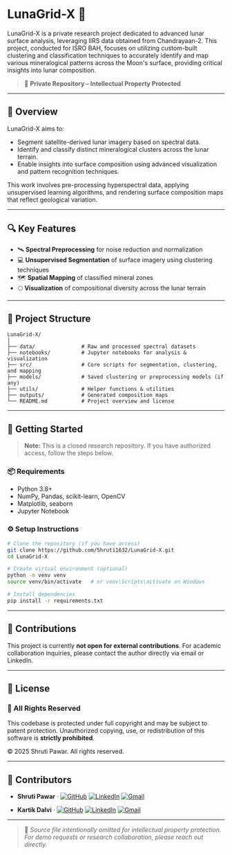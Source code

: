 # LunaGrid-X 🌙

LunaGrid-X is a private research project dedicated to advanced lunar surface analysis, leveraging IIRS data obtained from Chandrayaan-2. This project, conducted for ISRO BAH, focuses on utilizing custom-built clustering and classification techniques to accurately identify and map various mineralogical patterns across the Moon's surface, providing critical insights into lunar composition.

> 🚧 **Private Repository – Intellectual Property Protected**

---

## 🧩 Overview

LunaGrid-X aims to:
- Segment satellite-derived lunar imagery based on spectral data.
- Identify and classify distinct mineralogical clusters across the lunar terrain.
- Enable insights into surface composition using advanced visualization and pattern recognition techniques.

This work involves pre-processing hyperspectral data, applying unsupervised learning algorithms, and rendering surface composition maps that reflect geological variation.

---

## 🔍 Key Features

- 🛰️ **Spectral Preprocessing** for noise reduction and normalization  
- 💻 **Unsupervised Segmentation** of surface imagery using clustering techniques  
- 🗺️ **Spatial Mapping** of classified mineral zones  
- 🌕 **Visualization** of compositional diversity across the lunar terrain  

---

## 📁 Project Structure

```plaintext
LunaGrid-X/
│
├── data/               # Raw and processed spectral datasets
├── notebooks/          # Jupyter notebooks for analysis & visualization
├── src/                # Core scripts for segmentation, clustering, and mapping
├── models/             # Saved clustering or preprocessing models (if any)
├── utils/              # Helper functions & utilities
├── outputs/            # Generated composition maps
└── README.md           # Project overview and license
````

---

## 🚀 Getting Started

> **Note:** This is a closed research repository. If you have authorized access, follow the steps below.

### 📦 Requirements

* Python 3.8+
* NumPy, Pandas, scikit-learn, OpenCV
* Matplotlib, seaborn
* Jupyter Notebook

### ⚙️ Setup Instructions

```bash
# Clone the repository (if you have access)
git clone https://github.com/Shruti1632/LunaGrid-X.git
cd LunaGrid-X

# Create virtual environment (optional)
python -m venv venv
source venv/bin/activate   # or venv\Scripts\activate on Windows

# Install dependencies
pip install -r requirements.txt
```

---

## 🧠 Contributions

This project is currently **not open for external contributions**.
For academic collaboration inquiries, please contact the author directly via email or LinkedIn.

---

## 📜 License

### 🚫 All Rights Reserved

This codebase is protected under full copyright and may be subject to patent protection.
Unauthorized copying, use, or redistribution of this software is **strictly prohibited**.

© 2025 Shruti Pawar. All rights reserved.

---

## 👥 Contributors

- **Shruti Pawar** · [![GitHub](https://img.shields.io/badge/-GitHub-000?logo=github&logoColor=white)](https://github.com/Shruti1632) [![LinkedIn](https://img.shields.io/badge/-LinkedIn-0A66C2?logo=linkedin&logoColor=white)](https://www.linkedin.com/in/shruti-pawar-0a9031235/) [![Gmail](https://img.shields.io/badge/-Gmail-D14836?logo=gmail&logoColor=white)](mailto:shrutipawar216@gmail.com)
  
- **Kartik Dalvi** · [![GitHub](https://img.shields.io/badge/-GitHub-000?logo=github&logoColor=white)](https://github.com/Kartik4356) [![LinkedIn](https://img.shields.io/badge/-LinkedIn-0A66C2?logo=linkedin&logoColor=white)](https://www.linkedin.com/in/kartik-dalvi-a41a101ba) [![Gmail](https://img.shields.io/badge/-Gmail-D14836?logo=gmail&logoColor=white)](mailto:kartikdalvi2002@gmail.com)

---

> 📌 *Source file intentionally omitted for intellectual property protection. For demo requests or research collaboration, please reach out directly.*



